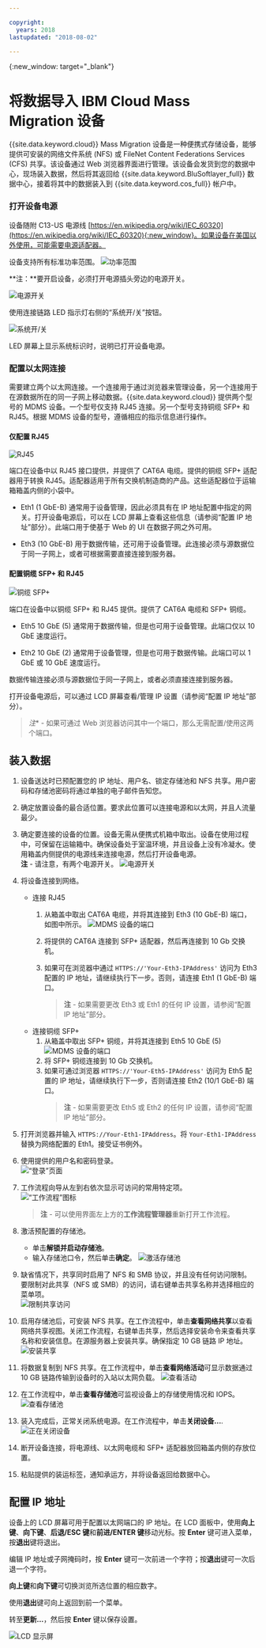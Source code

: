 ```yaml
---

copyright:
  years: 2018
lastupdated: "2018-08-02"

---
```

{:new_window: target="_blank"}

# 将数据导入 IBM Cloud Mass Migration 设备

{{site.data.keyword.cloud}} Mass Migration 设备是一种便携式存储设备，能够提供可安装的网络文件系统 (NFS) 或 FileNet Content Federations Services (CFS) 共享。该设备通过 Web 浏览器界面进行管理。该设备会发货到您的数据中心，现场装入数据，然后将其返回给 {{site.data.keyword.BluSoftlayer_full}} 数据中心，接着将其中的数据装入到 {{site.data.keyword.cos_full}} 帐户中。


### 打开设备电源

设备随附 C13-US 电源线 [https://en.wikipedia.org/wiki/IEC_60320](https://en.wikipedia.org/wiki/IEC_60320){:new_window}。如果设备在美国以外使用，可能需要电源适配器。

设备支持所有标准功率范围。
![功率范围](/images/PowerRating.png)

**注：**要开启设备，必须打开电源插头旁边的电源开关。

![电源开关](/images/MDMSPowerOnOff.png)

使用连接链路 LED 指示灯右侧的“系统开/关”按钮。

![系统开/关](/images/MDMSSystemOnOff.png)

LED 屏幕上显示系统标识时，说明已打开设备电源。


### 配置以太网连接

需要建立两个以太网连接。一个连接用于通过浏览器来管理设备，另一个连接用于在源数据所在的同一子网上移动数据。{{site.data.keyword.cloud}} 提供两个型号的 MDMS 设备。一个型号仅支持 RJ45 连接。另一个型号支持铜缆 SFP+ 和 RJ45。根据 MDMS 设备的型号，遵循相应的指示信息进行操作。


#### 仅配置 RJ45

![RJ45](/images/RJ45PortZoom.png)

端口在设备中以 RJ45 接口提供，并提供了 CAT6A 电缆。提供的铜缆 SFP+ 适配器用于转换 RJ45。适配器适用于所有交换机制造商的产品。这些适配器位于运输箱箱盖内侧的小袋中。

- Eth1 (1 GbE-B) 通常用于设备管理，因此必须具有在 IP 地址配置中指定的网关。打开设备电源后，可以在 LCD 屏幕上查看这些信息（请参阅“配置 IP 地址”部分）。此端口用于使基于 Web 的 UI 在数据子网之外可用。

- Eth3 (10 GbE-B) 用于数据传输，还可用于设备管理。此连接必须与源数据位于同一子网上，或者可根据需要直接连接到服务器。


#### 配置铜缆 SFP+ 和 RJ45

![铜缆 SFP+](/images/sfp-ports-sized-port5.png)

端口在设备中以铜缆 SFP+ 和 RJ45 提供。提供了 CAT6A 电缆和 SFP+ 铜缆。

- Eth5 10 GbE (5) 通常用于数据传输，但是也可用于设备管理。此端口仅以 10 GbE 速度运行。

- Eth2 10 GbE (2) 通常用于设备管理，但是也可用于数据传输。此端口可以 1 GbE 或 10 GbE 速度运行。 


数据传输连接必须与源数据位于同一子网上，或者必须直接连接到服务器。

打开设备电源后，可以通过 LCD 屏幕查看/管理 IP 设置（请参阅“配置 IP 地址”部分）。

>*注** - 如果可通过 Web 浏览器访问其中一个端口，那么无需配置/使用这两个端口。


## 装入数据

1.	设备送达时已预配置您的 IP 地址、用户名、锁定存储池和 NFS 共享。用户密码和存储池密码将通过单独的电子邮件告知您。

2.	确定放置设备的最合适位置。要求此位置可以连接电源和以太网，并且人流量最少。

3.	确定要连接的设备的位置。设备无需从便携式机箱中取出。设备在使用过程中，可保留在运输箱中。确保设备处于室温环境，并且设备上没有冷凝水。使用箱盖内侧提供的电源线来连接电源，然后打开设备电源。<br/>
    **注** - 请注意，有两个电源开关。
    ![电源开关](/images/MDMSPowerSwitch.png) 

4. 将设备连接到网络。
    - 连接 RJ45 
  	  1. 从箱盖中取出 CAT6A 电缆，并将其连接到 Eth3 (10 GbE-B) 端口，如图中所示。
      ![MDMS 设备的端口](/images/MDMSNewEth1and3.png)
      
      2. 将提供的 CAT6A 连接到 SFP+ 适配器，然后再连接到 10 Gb 交换机。
      3. 如果可在浏览器中通过 `HTTPS://'Your-Eth3-IPAddress'` 访问为 Eth3 配置的 IP 地址，请继续执行下一步。否则，请连接 Eth1 (1 GbE-B) 端口。<br/>
         >**注** - 如果需要更改 Eth3 或 Eth1 的任何 IP 设置，请参阅“配置 IP 地址”部分。
    - 连接铜缆 SFP+
      1. 从箱盖中取出 SFP+ 铜缆，并将其连接到 Eth5 10 GbE (5)
         ![MDMS 设备的端口](/images/sfp-ports-sized-ports-labeled.png)
      2. 将 SFP+ 铜缆连接到 10 Gb 交换机。
      3. 如果可通过浏览器 `HTTPS://'Your-Eth5-IPAddress'` 访问为 Eth5 配置的 IP 地址，请继续执行下一步，否则请连接 Eth2 (10/1 GbE-B) 端口。<br/>
         >**注** - 如果需要更改 Eth5 或 Eth2 的任何 IP 设置，请参阅“配置 IP 地址”部分。


5. 打开浏览器并输入 `HTTPS://Your-Eth1-IPAddress`。将 `Your-Eth1-IPAddress` 替换为网络配置的 Eth1。接受证书例外。

6. 使用提供的用户名和密码登录。<br/>
    ![“登录”页面](/images/Login.png)

7. 工作流程向导从左到右依次显示可访问的常用特定项。<br/>
    ![“工作流程”图标](/images/workflow.png) <br/>
    >**注** - 可以使用界面左上方的**工作流程管理器**重新打开工作流程。

8.	激活预配置的存储池。
    - 单击**解锁并启动存储池**。
    - 输入存储池口令，然后单击**确定**。
    ![激活存储池](/images/UnlockPool.png)

9. 缺省情况下，共享同时启用了 NFS 和 SMB 协议，并且没有任何访问限制。要限制对此共享（NFS 或 SMB）的访问，请右键单击共享名称并选择相应的菜单项。<br/>
   ![限制共享访问](/images/ShareControls.png)

10. 启用存储池后，可安装 NFS 共享。在工作流程中，单击**查看网络共享**以查看网络共享视图。关闭工作流程，右键单击共享，然后选择安装命令来查看共享名称和安装信息。在源服务器上安装共享。确保指定 10 GB 链路 IP 地址。
    ![安装共享](/images/MountCommand.png)

11. 将数据复制到 NFS 共享。在工作流程中，单击**查看网络活动**可显示数据通过 10 GB 链路传输到设备时的入站以太网负载。
    ![查看活动](/images/UserGuide13.png)

12. 在工作流程中，单击**查看存储池**可监视设备上的存储使用情况和 IOPS。
    ![查看存储池](/images/UserGuide14.png)

13.	装入完成后，正常关闭系统电源。在工作流程中，单击**关闭设备...**.
    ![正在关闭设备](/images/Shutdown.png)

14.	断开设备连接，将电源线、以太网电缆和 SFP+ 适配器放回箱盖内侧的存放位置。

16.	粘贴提供的装运标签，通知承运方，并将设备返回给数据中心。


## 配置 IP 地址

设备上的 LCD 屏幕可用于配置以太网端口的 IP 地址。在 LCD 面板中，使用**向上键**、**向下键**、**后退/ESC 键**和**前进/ENTER 键**移动光标。按 **Enter** 键可进入菜单，按**退出**键将退出。

编辑 IP 地址或子网掩码时，按 **Enter** 键可一次前进一个字符；按**退出**键可一次后退一个字符。 

**向上键**和**向下键**可切换浏览所选位置的相应数字。

使用**退出**键可向上返回到前一个菜单。

转至**更新...**，然后按 **Enter** 键以保存设置。

  ![LCD 显示屏](/images/MDMSLCD.png)
